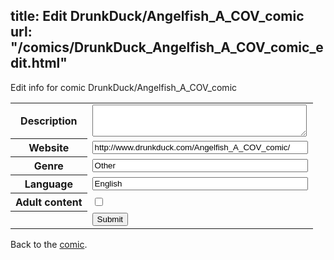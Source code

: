 title: Edit DrunkDuck/Angelfish_A_COV_comic
url: "/comics/DrunkDuck_Angelfish_A_COV_comic_edit.html"
---
Edit info for comic DrunkDuck/Angelfish_A_COV_comic

<form name="comic" action="http://gaepostmail.appspot.com/comic/" method="post">
<table class="comicinfo">
<tr>
<th>Description</th><td><textarea name="description" cols="40" rows="3"></textarea></td>
</tr>
<tr>
<th>Website</th><td><input type="text" name="url" value="http://www.drunkduck.com/Angelfish_A_COV_comic/" size="40"/></td>
</tr>
<tr>
<th>Genre</th><td><input type="text" name="genre" value="Other" size="40"/></td>
</tr>
<tr>
<th>Language</th><td><input type="text" name="language" value="English" size="40"/></td>
</tr>
<tr>
<th>Adult content</th><td><input type="checkbox" name="adult" value="adult" /></td>
</tr>
<tr>
<th></th><td>
<input type="hidden" name="comic" value="DrunkDuck_Angelfish_A_COV_comic" />
<input type="submit" name="submit" value="Submit" />
</td>
</tr>
</table>
</form>

Back to the [comic](DrunkDuck_Angelfish_A_COV_comic.html).

